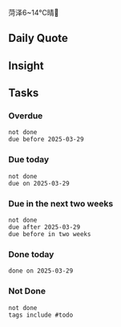 菏泽6~14℃晴🔆

## Daily Quote

## Insight





## Tasks
### Overdue
```tasks
not done
due before 2025-03-29
```

### Due today
```tasks
not done
due on 2025-03-29
```

### Due in the next two weeks
```tasks
not done
due after 2025-03-29
due before in two weeks
```

### Done today
```tasks
done on 2025-03-29
```

### Not Done
```tasks
not done
tags include #todo
```
